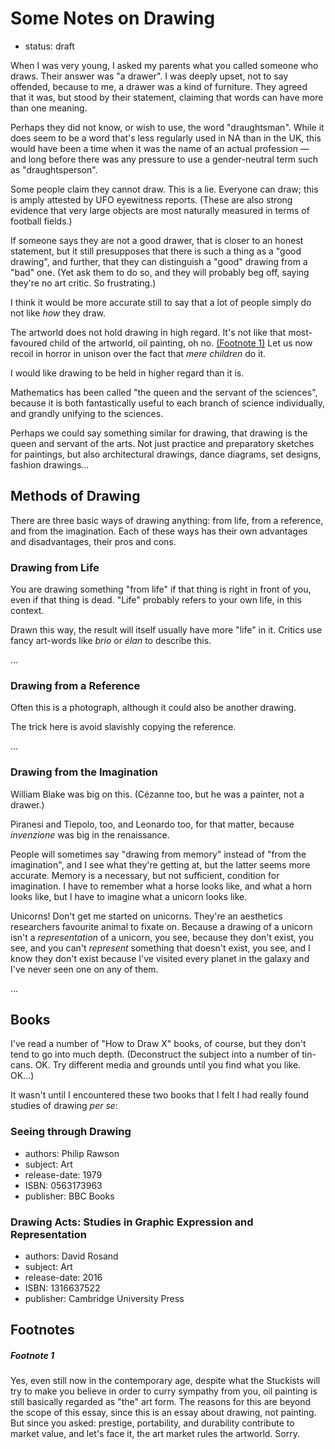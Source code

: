 Some Notes on Drawing
=====================

*   status: draft

When I was very young, I asked my parents what you called someone who draws.  Their
answer was "a drawer".  I was deeply upset, not to say offended, because to me, a
drawer was a kind of furniture.  They agreed that it was, but stood by their statement,
claiming that words can have more than one meaning.

Perhaps they did not know, or wish to use, the word "draughtsman".  While it does seem
to be a word that's less regularly used in NA than in the UK, this would have been
a time when it was the name of an actual profession — and long before there was any
pressure to use a gender-neutral term such as "draughtsperson".

Some people claim they cannot draw.  This is a lie.  Everyone can draw; this is
amply attested by UFO eyewitness reports.  (These are also strong evidence that
very large objects are most naturally measured in terms of football fields.)

If someone says they are not a good drawer, that is closer to an honest statement,
but it still presupposes that there is such a thing as a "good drawing", and further,
that they can distinguish a "good" drawing from a "bad" one.  (Yet ask them to do so,
and they will probably beg off, saying they're no art critic.  So frustrating.)

I think it would be more accurate still to say that a lot of people simply do not
like *how* they draw.

The artworld does not hold drawing in high regard.  It's not like that most-favoured
child of the artworld, oil painting, oh no. [(Footnote 1)](#footnote-1)
Let us now recoil in horror in unison over the fact that *mere children* do it.

I would like drawing to be held in higher regard than it is.

Mathematics has been called "the queen and the servant of the sciences", because it
is both fantastically useful to each branch of science individually, and grandly
unifying to the sciences.

Perhaps we could say something similar for drawing, that drawing is the queen and servant
of the arts.  Not just practice and preparatory sketches for paintings, but also
architectural drawings, dance diagrams, set designs, fashion drawings...

Methods of Drawing
------------------

There are three basic ways of drawing anything: from life, from a reference, and
from the imagination.  Each of these ways has their own advantages and disadvantages,
their pros and cons.

### Drawing from Life

You are drawing something "from life" if that thing is right in front of you, even
if that thing is dead.  "Life" probably refers to your own life, in this context.

Drawn this way, the result will itself usually have more "life" in it.  Critics use
fancy art-words like _brio_ or _élan_ to describe this.

...

### Drawing from a Reference

Often this is a photograph, although it could also be another drawing.

The trick here is avoid slavishly copying the reference.

...

### Drawing from the Imagination

William Blake was big on this.  (Cézanne too, but he was a painter, not a drawer.)

Piranesi and Tiepolo, too, and Leonardo too, for that matter, because _invenzione_
was big in the renaissance.

People will sometimes say "drawing from memory" instead of "from the imagination",
and I see what they're getting at, but the latter seems more accurate.  Memory is
a necessary, but not sufficient, condition for imagination.  I have to remember
what a horse looks like, and what a horn looks like, but I have to imagine what
a unicorn looks like.

Unicorns!  Don't get me started on unicorns.  They're an aesthetics researchers
favourite animal to fixate on.  Because a drawing of a unicorn isn't a
*representation* of a unicorn, you see, because they don't exist, you see, and
you can't *represent* something that doesn't exist, you see, and I know they
don't exist because I've visited every planet in the galaxy and I've never seen
one on any of them.

...

Books
-----

I've read a number of "How to Draw X" books, of course, but they don't tend to
go into much depth.  (Deconstruct the subject into a number of tin-cans.  OK.
Try different media and grounds until you find what you like.  OK...)

It wasn't until I encountered these two books that I felt I had really found
studies of drawing _per se_:

### Seeing through Drawing

*   authors: Philip Rawson
*   subject: Art
*   release-date: 1979
*   ISBN: 0563173963
*   publisher: BBC Books

### Drawing Acts: Studies in Graphic Expression and Representation

*   authors: David Rosand
*   subject: Art
*   release-date: 2016
*   ISBN: 1316637522
*   publisher: Cambridge University Press

Footnotes
---------

##### Footnote 1

Yes, even still now in the contemporary age, despite what the Stuckists will
try to make you believe in order to curry sympathy from you, oil painting is
still basically regarded as "the" art form.  The reasons for this are beyond
the scope of this essay, since this is an essay about drawing, not painting.
But since you asked: prestige, portability, and durability contribute to
market value, and let's face it, the art market rules the artworld.  Sorry.
